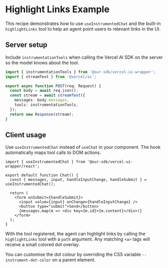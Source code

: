 # Highlight Links Example

This recipe demonstrates how to use `useInstrumentedChat` and the built-in `highlightLinks` tool to help an agent point users to relevant links in the UI.

## Server setup

Include `instrumentationTools` when calling the Vercel AI SDK on the server so the model knows about the tool.

```ts
import { instrumentationTools } from '@our-sdk/vercel-ui-wrapper';
import { streamText } from '@vercel/ai';

export async function POST(req: Request) {
  const body = await req.json();
  const stream = await streamText({
    messages: body.messages,
    tools: instrumentationTools,
  });
  return new Response(stream);
}
```

## Client usage

Use `useInstrumentedChat` instead of `useChat` in your component. The hook automatically maps tool calls to DOM actions.

```tsx
import { useInstrumentedChat } from '@our-sdk/vercel-ui-wrapper/react';

export default function Chat() {
  const { messages, input, handleInputChange, handleSubmit } = useInstrumentedChat();

  return (
    <form onSubmit={handleSubmit}>
      <input value={input} onChange={handleInputChange} />
      <button type="submit">Send</button>
      {messages.map(m => <div key={m.id}>{m.content}</div>)}
    </form>
  );
}
```

With the tool registered, the agent can highlight links by calling the `highlightLinks` tool with a `path` argument. Any matching `<a>` tags will receive a small colored dot overlay.

You can customise the dot colour by overriding the CSS variable `--instrument-dot-color` on a parent element.
